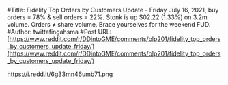 #Title: Fidelity Top Orders by Customers Update - Friday July 16, 2021, buy orders = 78% & sell orders = 22%. Stonk is up $02.22 (1.33%) on 3.2m volume. Orders ≠ share volume. Brace yourselves for the weekend FUD.
#Author: twittafingahsma
#Post URL: [https://www.reddit.com/r/DDintoGME/comments/olp201/fidelity_top_orders_by_customers_update_friday/](https://www.reddit.com/r/DDintoGME/comments/olp201/fidelity_top_orders_by_customers_update_friday/)


https://i.redd.it/6g33mn46umb71.png